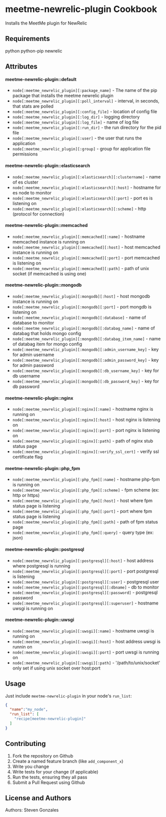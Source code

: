 meetme-newrelic-plugin Cookbook
===============================
Installs the MeetMe plugin for NewRelic


Requirements
------------
python
python-pip
newrelic


Attributes
----------
#### meetme-newrelic-plugin::default
* `node[:meetme_newrelic_plugin][:package_name]` - The name of the pip package that installs the meetme newrelic plugin  
* `node[:meetme_newrelic_plugin][:poll_interval]` - interval, in seconds, that stats are polled  
* `node[:meetme_newrelic_plugin][:config_file]` -  location of config file
* `node[:meetme_newrelic_plugin][:log_dir]` - logging directory
* `node[:meetme_newrelic_plugin][:log_file]` - name of log file
* `node[:meetme_newrelic_plugin][:run_dir]` -  the run directory for the pid file
* `node[:meetme_newrelic_plugin][:user]` -  the user that runs the application 
* `node[:meetme_newrelic_plugin][:group]` -  group for application file permissions 

#### meetme-newrelic-plugin::elasticsearch
* `node[:meetme_newrelic_plugin][:elasticsearch][:clustername]` - name of es cluster
* `node[:meetme_newrelic_plugin][:elasticsearch][:host]` - hostname for es node to monitor
* `node[:meetme_newrelic_plugin][:elasticsearch][:port]` - port es is listening on
* `node[:meetme_newrelic_plugin][:elasticsearch][:scheme]` - http (protocol for connection)


#### meetme-newrelic-plugin::memcached
* `node[:meetme_newrelic_plugin][:memcached][:name]` - hostname memcached instance is running on
* `node[:meetme_newrelic_plugin][:memcached][:host]` - host memcached instance is running on
* `node[:meetme_newrelic_plugin][:memcached][:port]` - port memcached is listening on
* `node[:meetme_newrelic_plugin][:memcached][:path]` - path of unix socket (if memcached is using one)

#### meetme-newrelic-plugin::mongodb
* `node[:meetme_newrelic_plugin][:mongodb][:host]` - host mongodb instance is running on
* `node[:meetme_newrelic_plugin][:mongodb][:port]` - port mongdb is listening on
* `node[:meetme_newrelic_plugin][:mongodb][:database]` - name of database to monitor
* `node[:meetme_newrelic_plugin][:mongodb][:databag_name]` - name of databag that holds mongo config
* `node[:meetme_newrelic_plugin][:mongodb][:databag_item_name]` - name of databag item for mongo config
* `node[:meetme_newrelic_plugin][:mongodb][:admin_username_key]` - key for admin username
* `node[:meetme_newrelic_plugin][:mongodb][:admin_password_key]` - key for admin password
* `node[:meetme_newrelic_plugin][:mongodb][:db_username_key]` - key for db username
* `node[:meetme_newrelic_plugin][:mongodb][:db_password_key]` - key for db password

#### meetme-newrelic-plugin::nginx
* `node[:meetme_newrelic_plugin][:nginx][:name]` - hostname nginx is running on
* `node[:meetme_newrelic_plugin][:nginx][:host]` - host nginx is listening on
* `node[:meetme_newrelic_plugin][:nginx][:port]` - port nginx is listening on
* `node[:meetme_newrelic_plugin][:nginx][:path]` - path of nginx stub status page
* `node[:meetme_newrelic_plugin][:nginx][:verify_ssl_cert]` - verify ssl certificate flag

#### meetme-newrelic-plugin::php_fpm
* `node[:meetme_newrelic_plugin][:php_fpm][:name]` - hostname php-fpm is running on
* `node[:meetme_newrelic_plugin][:php_fpm][:scheme]` - fpm scheme (ex: http or https)
* `node[:meetme_newrelic_plugin][:php_fpm][:host]` - host where fpm status page is listening
* `node[:meetme_newrelic_plugin][:php_fpm][:port]` - port where fpm status page is listening
* `node[:meetme_newrelic_plugin][:php_fpm][:path]` - path of fpm status page 
* `node[:meetme_newrelic_plugin][:php_fpm][:query]` - query type (ex: json)

#### meetme-newrelic-plugin::postgresql
* `node[:meetme_newrelic_plugin][:postgresql][:host]` - host address where postgresql is running
* `node[:meetme_newrelic_plugin][:postgresql][:port]` - port postgresql is listening
* `node[:meetme_newrelic_plugin][:postgresql][:user]` - postgresql user
* `node[:meetme_newrelic_plugin][:postgresql][:dbname]` - db to monitor
* `node[:meetme_newrelic_plugin][:postgresql][:password]` - postgresql password
* `node[:meetme_newrelic_plugin][:postgresql][:superuser]` - hostname uwsgi is running on

#### meetme-newrelic-plugin::uwsgi
* `node[:meetme_newrelic_plugin][:uwsgi][:name]` - hostname uwsgi is running on
* `node[:meetme_newrelic_plugin][:uwsgi][:host]` - host address uwsgi is runnin on
* `node[:meetme_newrelic_plugin][:uwsgi][:port]` - port uwsgi is running on
* `node[:meetme_newrelic_plugin][:uwsgi][:path]` - '/path/to/unix/socket' only set if using unix socket over host:port

Usage
-----
Just include `meetme-newrelic-plugin` in your node's `run_list`:

```json
{
  "name":"my_node",
  "run_list": [
    "recipe[meetme-newrelic-plugin]"
  ]
}
```

Contributing
------------
1. Fork the repository on Github
2. Create a named feature branch (like `add_component_x`)
3. Write you change
4. Write tests for your change (if applicable)
5. Run the tests, ensuring they all pass
6. Submit a Pull Request using Github

License and Authors
-------------------
Authors: Steven Gonzales
